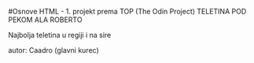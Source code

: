 #Osnove HTML - 1. projekt prema TOP (The Odin Project)
TELETINA POD PEKOM ALA ROBERTO


Najbolja teletina u regiji i na sire

autor: Caadro (glavni kurec)
